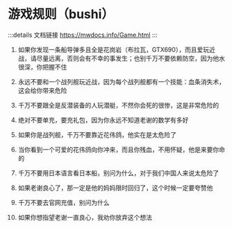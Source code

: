 # 游戏规则（bushi）
:::details 文档链接
https://mwdocs.info/Game.html
:::
1. 如果你发现一条船导弹多且全是花岗岩（布拉瓦，GTX690），而且爱玩近战，请尽量远离，否则会有不幸的事发生；也别千万不要依赖防空，因为他水很深，你把握不住

2. 永远不要和一个战列舰玩近战，因为每个战列舰都有一个技能：血条消失术，这会给你带来危险

3. 千万不要跟全是反潜装备的人玩潜艇，不然你会死的很惨，这是非常危险的

4. 绝对不要单充，要充礼包，因为你永远不知道老谢的数学有多好

5. 如果你是战列舰，千万不要靠近花伟鸽，他实在是太危险了

6. 当你看到一个可爱的花伟鸽向你冲来，而且你残血，不用怀疑，他是来要你命的

7. 千万不要用日本语言看日本船，别问为什么，对于我们中国人来说太危险了

8. 如果老谢良心了，那一定是他的妈妈限时回归了，这个时候一定要夸赞他

9. 千万不要去官网充值，别问为什么

10. 如果你想指望老谢一直良心，我劝你放弃这个想法